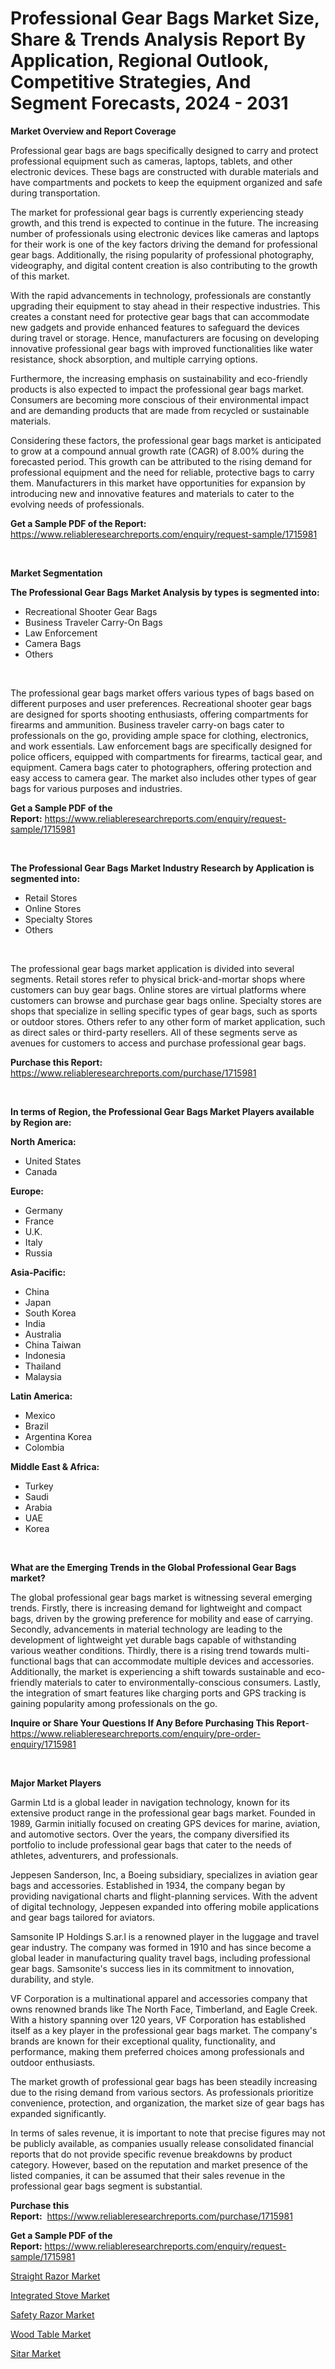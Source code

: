 <p><h1>Professional Gear Bags Market Size, Share & Trends Analysis Report By Application, Regional Outlook, Competitive Strategies, And Segment Forecasts, 2024 - 2031</h1></p><p><strong>Market Overview and Report Coverage</strong></p>
<p><p>Professional gear bags are bags specifically designed to carry and protect professional equipment such as cameras, laptops, tablets, and other electronic devices. These bags are constructed with durable materials and have compartments and pockets to keep the equipment organized and safe during transportation.</p><p>The market for professional gear bags is currently experiencing steady growth, and this trend is expected to continue in the future. The increasing number of professionals using electronic devices like cameras and laptops for their work is one of the key factors driving the demand for professional gear bags. Additionally, the rising popularity of professional photography, videography, and digital content creation is also contributing to the growth of this market.</p><p>With the rapid advancements in technology, professionals are constantly upgrading their equipment to stay ahead in their respective industries. This creates a constant need for protective gear bags that can accommodate new gadgets and provide enhanced features to safeguard the devices during travel or storage. Hence, manufacturers are focusing on developing innovative professional gear bags with improved functionalities like water resistance, shock absorption, and multiple carrying options.</p><p>Furthermore, the increasing emphasis on sustainability and eco-friendly products is also expected to impact the professional gear bags market. Consumers are becoming more conscious of their environmental impact and are demanding products that are made from recycled or sustainable materials.</p><p>Considering these factors, the professional gear bags market is anticipated to grow at a compound annual growth rate (CAGR) of 8.00% during the forecasted period. This growth can be attributed to the rising demand for professional equipment and the need for reliable, protective bags to carry them. Manufacturers in this market have opportunities for expansion by introducing new and innovative features and materials to cater to the evolving needs of professionals.</p></p>
<p><strong>Get a Sample PDF of the Report:</strong> <a href="https://www.reliableresearchreports.com/enquiry/request-sample/1715981">https://www.reliableresearchreports.com/enquiry/request-sample/1715981</a></p>
<p>&nbsp;</p>
<p><strong>Market Segmentation</strong></p>
<p><strong>The Professional Gear Bags Market Analysis by types is segmented into:</strong></p>
<p><ul><li>Recreational Shooter Gear Bags</li><li>Business Traveler Carry-On Bags</li><li>Law Enforcement</li><li>Camera Bags</li><li>Others</li></ul></p>
<p>&nbsp;</p>
<p><p>The professional gear bags market offers various types of bags based on different purposes and user preferences. Recreational shooter gear bags are designed for sports shooting enthusiasts, offering compartments for firearms and ammunition. Business traveler carry-on bags cater to professionals on the go, providing ample space for clothing, electronics, and work essentials. Law enforcement bags are specifically designed for police officers, equipped with compartments for firearms, tactical gear, and equipment. Camera bags cater to photographers, offering protection and easy access to camera gear. The market also includes other types of gear bags for various purposes and industries.</p></p>
<p><strong>Get a Sample PDF of the Report:</strong>&nbsp;<a href="https://www.reliableresearchreports.com/enquiry/request-sample/1715981">https://www.reliableresearchreports.com/enquiry/request-sample/1715981</a></p>
<p>&nbsp;</p>
<p><strong>The Professional Gear Bags Market Industry Research by Application is segmented into:</strong></p>
<p><ul><li>Retail Stores</li><li>Online Stores</li><li>Specialty Stores</li><li>Others</li></ul></p>
<p>&nbsp;</p>
<p><p>The professional gear bags market application is divided into several segments. Retail stores refer to physical brick-and-mortar shops where customers can buy gear bags. Online stores are virtual platforms where customers can browse and purchase gear bags online. Specialty stores are shops that specialize in selling specific types of gear bags, such as sports or outdoor stores. Others refer to any other form of market application, such as direct sales or third-party resellers. All of these segments serve as avenues for customers to access and purchase professional gear bags.</p></p>
<p><strong>Purchase this Report:</strong>&nbsp; <a href="https://www.reliableresearchreports.com/purchase/1715981">https://www.reliableresearchreports.com/purchase/1715981</a></p>
<p>&nbsp;</p>
<p><strong>In terms of Region, the Professional Gear Bags Market Players available by Region are:</strong></p>
<p>
    <p> <strong> North America: </strong>
        <ul>
            <li>United States</li>
            <li>Canada</li>
        </ul>
        </p> 
    <p> <strong> Europe: </strong>
        <ul>
            <li>Germany</li>
            <li>France</li>
            <li>U.K.</li>
            <li>Italy</li>
            <li>Russia</li>
        </ul>
        </p> 
    <p> <strong> Asia-Pacific: </strong>
        <ul>
            <li>China</li>
            <li>Japan</li>
            <li>South Korea</li>
            <li>India</li>
            <li>Australia</li>
            <li>China Taiwan</li>
            <li>Indonesia</li>
            <li>Thailand</li>
            <li>Malaysia</li>
        </ul>
        </p> 
    <p> <strong> Latin America: </strong>
        <ul>
            <li>Mexico</li>
            <li>Brazil</li>
            <li>Argentina Korea</li>
            <li>Colombia</li>
        </ul>
        </p> 
    <p> <strong> Middle East & Africa: </strong>
        <ul>
            <li>Turkey</li>
            <li>Saudi</li>
            <li>Arabia</li>
            <li>UAE</li>
            <li>Korea</li>
        </ul>
    </p>
    </p>
<p>&nbsp;</p>
<p><strong>What are the Emerging Trends in the Global Professional Gear Bags market?</strong></p>
<p><p>The global professional gear bags market is witnessing several emerging trends. Firstly, there is increasing demand for lightweight and compact bags, driven by the growing preference for mobility and ease of carrying. Secondly, advancements in material technology are leading to the development of lightweight yet durable bags capable of withstanding various weather conditions. Thirdly, there is a rising trend towards multi-functional bags that can accommodate multiple devices and accessories. Additionally, the market is experiencing a shift towards sustainable and eco-friendly materials to cater to environmentally-conscious consumers. Lastly, the integration of smart features like charging ports and GPS tracking is gaining popularity among professionals on the go.</p></p>
<p><strong>Inquire or Share Your Questions If Any Before Purchasing This Report</strong>- <a href="https://www.reliableresearchreports.com/enquiry/pre-order-enquiry/1715981">https://www.reliableresearchreports.com/enquiry/pre-order-enquiry/1715981</a></p>
<p>&nbsp;</p>
<p><strong>Major Market Players</strong></p>
<p><p>Garmin Ltd is a global leader in navigation technology, known for its extensive product range in the professional gear bags market. Founded in 1989, Garmin initially focused on creating GPS devices for marine, aviation, and automotive sectors. Over the years, the company diversified its portfolio to include professional gear bags that cater to the needs of athletes, adventurers, and professionals.</p><p>Jeppesen Sanderson, Inc, a Boeing subsidiary, specializes in aviation gear bags and accessories. Established in 1934, the company began by providing navigational charts and flight-planning services. With the advent of digital technology, Jeppesen expanded into offering mobile applications and gear bags tailored for aviators.</p><p>Samsonite IP Holdings S.ar.l is a renowned player in the luggage and travel gear industry. The company was formed in 1910 and has since become a global leader in manufacturing quality travel bags, including professional gear bags. Samsonite's success lies in its commitment to innovation, durability, and style.</p><p>VF Corporation is a multinational apparel and accessories company that owns renowned brands like The North Face, Timberland, and Eagle Creek. With a history spanning over 120 years, VF Corporation has established itself as a key player in the professional gear bags market. The company's brands are known for their exceptional quality, functionality, and performance, making them preferred choices among professionals and outdoor enthusiasts.</p><p>The market growth of professional gear bags has been steadily increasing due to the rising demand from various sectors. As professionals prioritize convenience, protection, and organization, the market size of gear bags has expanded significantly.</p><p>In terms of sales revenue, it is important to note that precise figures may not be publicly available, as companies usually release consolidated financial reports that do not provide specific revenue breakdowns by product category. However, based on the reputation and market presence of the listed companies, it can be assumed that their sales revenue in the professional gear bags segment is substantial.</p></p>
<p><strong>Purchase this Report:</strong>&nbsp;&nbsp;<a href="https://www.reliableresearchreports.com/purchase/1715981">https://www.reliableresearchreports.com/purchase/1715981</a></p>
<p></p>
<p><strong>Get a Sample PDF of the Report:</strong>&nbsp;<a href="https://www.reliableresearchreports.com/enquiry/request-sample/1715981">https://www.reliableresearchreports.com/enquiry/request-sample/1715981</a></p>
<p><p><a href="https://github.com/Paul14Anderson63/Market-Research-Report-List-1/blob/main/straight-razor-market.md">Straight Razor Market</a></p><p><a href="https://github.com/tamvrosiya/Market-Research-Report-List-1/blob/main/integrated-stove-market.md">Integrated Stove Market</a></p><p><a href="https://github.com/dringals/Market-Research-Report-List-1/blob/main/safety-razor-market.md">Safety Razor Market</a></p><p><a href="https://github.com/aasishrp01/Market-Research-Report-List-1/blob/main/wood-table-market.md">Wood Table Market</a></p><p><a href="https://github.com/aashishrp02/Market-Research-Report-List-1/blob/main/sitar-market.md">Sitar Market</a></p></p>